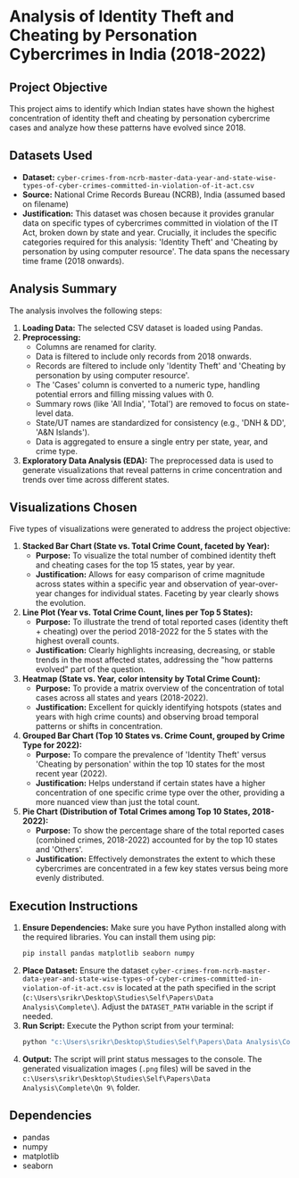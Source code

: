 # Analysis of Identity Theft and Cheating by Personation Cybercrimes in India (2018-2022)

## Project Objective
This project aims to identify which Indian states have shown the highest concentration of identity theft and cheating by personation cybercrime cases and analyze how these patterns have evolved since 2018.

## Datasets Used

*   **Dataset:** `cyber-crimes-from-ncrb-master-data-year-and-state-wise-types-of-cyber-crimes-committed-in-violation-of-it-act.csv`
*   **Source:** National Crime Records Bureau (NCRB), India (assumed based on filename)
*   **Justification:** This dataset was chosen because it provides granular data on specific types of cybercrimes committed in violation of the IT Act, broken down by state and year. Crucially, it includes the specific categories required for this analysis: 'Identity Theft' and 'Cheating by personation by using computer resource'. The data spans the necessary time frame (2018 onwards).

## Analysis Summary

The analysis involves the following steps:
1.  **Loading Data:** The selected CSV dataset is loaded using Pandas.
2.  **Preprocessing:**
    *   Columns are renamed for clarity.
    *   Data is filtered to include only records from 2018 onwards.
    *   Records are filtered to include only 'Identity Theft' and 'Cheating by personation by using computer resource'.
    *   The 'Cases' column is converted to a numeric type, handling potential errors and filling missing values with 0.
    *   Summary rows (like 'All India', 'Total') are removed to focus on state-level data.
    *   State/UT names are standardized for consistency (e.g., 'DNH & DD', 'A&N Islands').
    *   Data is aggregated to ensure a single entry per state, year, and crime type.
3.  **Exploratory Data Analysis (EDA):** The preprocessed data is used to generate visualizations that reveal patterns in crime concentration and trends over time across different states.

## Visualizations Chosen

Five types of visualizations were generated to address the project objective:

1.  **Stacked Bar Chart (State vs. Total Crime Count, faceted by Year):**
    *   **Purpose:** To visualize the total number of combined identity theft and cheating cases for the top 15 states, year by year.
    *   **Justification:** Allows for easy comparison of crime magnitude across states within a specific year and observation of year-over-year changes for individual states. Faceting by year clearly shows the evolution.
2.  **Line Plot (Year vs. Total Crime Count, lines per Top 5 States):**
    *   **Purpose:** To illustrate the trend of total reported cases (identity theft + cheating) over the period 2018-2022 for the 5 states with the highest overall counts.
    *   **Justification:** Clearly highlights increasing, decreasing, or stable trends in the most affected states, addressing the "how patterns evolved" part of the question.
3.  **Heatmap (State vs. Year, color intensity by Total Crime Count):**
    *   **Purpose:** To provide a matrix overview of the concentration of total cases across all states and years (2018-2022).
    *   **Justification:** Excellent for quickly identifying hotspots (states and years with high crime counts) and observing broad temporal patterns or shifts in concentration.
4.  **Grouped Bar Chart (Top 10 States vs. Crime Count, grouped by Crime Type for 2022):**
    *   **Purpose:** To compare the prevalence of 'Identity Theft' versus 'Cheating by personation' within the top 10 states for the most recent year (2022).
    *   **Justification:** Helps understand if certain states have a higher concentration of one specific crime type over the other, providing a more nuanced view than just the total count.
5.  **Pie Chart (Distribution of Total Crimes among Top 10 States, 2018-2022):**
    *   **Purpose:** To show the percentage share of the total reported cases (combined crimes, 2018-2022) accounted for by the top 10 states and 'Others'.
    *   **Justification:** Effectively demonstrates the extent to which these cybercrimes are concentrated in a few key states versus being more evenly distributed.

## Execution Instructions

1.  **Ensure Dependencies:** Make sure you have Python installed along with the required libraries. You can install them using pip:
    ```bash
    pip install pandas matplotlib seaborn numpy
    ```
2.  **Place Dataset:** Ensure the dataset `cyber-crimes-from-ncrb-master-data-year-and-state-wise-types-of-cyber-crimes-committed-in-violation-of-it-act.csv` is located at the path specified in the script (`c:\Users\srikr\Desktop\Studies\Self\Papers\Data Analysis\Complete\`). Adjust the `DATASET_PATH` variable in the script if needed.
3.  **Run Script:** Execute the Python script from your terminal:
    ```bash
    python "c:\Users\srikr\Desktop\Studies\Self\Papers\Data Analysis\Complete\Qn 9\analysis.py"
    ```
4.  **Output:** The script will print status messages to the console. The generated visualization images (`.png` files) will be saved in the `c:\Users\srikr\Desktop\Studies\Self\Papers\Data Analysis\Complete\Qn 9\` folder.

## Dependencies

*   pandas
*   numpy
*   matplotlib
*   seaborn

